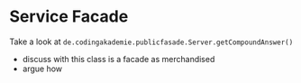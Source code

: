 # Service Facade

Take a look at  ```de.codingakademie.publicfasade.Server.getCompoundAnswer()```
* discuss with this class is a facade as merchandised
* argue how 